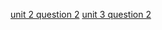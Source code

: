 [unit 2 question 2](https://replit.com/@AjPitaji/unit-2-question-2anuj-Jha?v=1)
[unit 3 question 2](https://replit.com/@AjPitaji/unit-3-question-2-Anuj-Jha?v=1)

